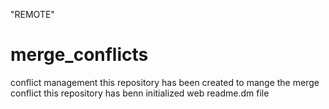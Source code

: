 "REMOTE"
# merge_conflicts
conflict management
this repository has been created to mange the merge conflict 
this repository has benn initialized web readme.dm file 
